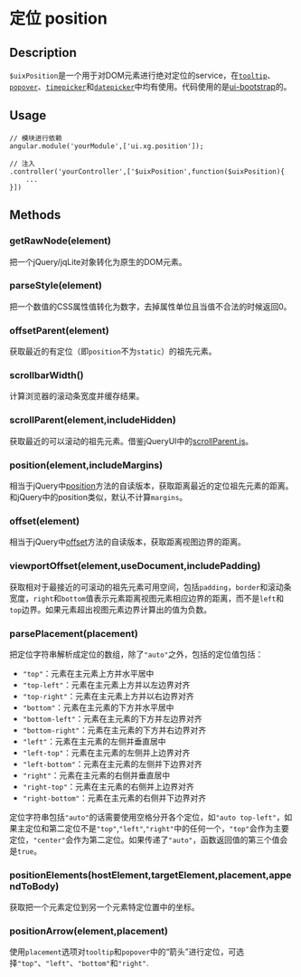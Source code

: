 # 定位 position
## Description
`$uixPosition`是一个用于对DOM元素进行绝对定位的service，在<a ui-sref="app.api.tooltip" href="../../tooltip/docs/readme.md">`tooltip`</a>、<a ui-sref="app.api.popover" href="../../popover/docs/readme.md">`popover`</a>、<a ui-sref="app.api.timepicker" href="../../timepicker/docs/readme.md">`timepicker`</a>和<a ui-sref="app.api.datepicker" href="../../datepicker/docs/readme.md">`datepicker`</a>中均有使用。代码使用的是[ui-bootstrap](https://github.com/angular-ui/bootstrap)的。

## Usage

```
// 模块进行依赖
angular.module('yourModule',['ui.xg.position']);

// 注入
.controller('yourController',['$uixPosition',function($uixPosition){
	...
}])
```

## Methods
### getRawNode(element)
把一个jQuery/jqLite对象转化为原生的DOM元素。

### parseStyle(element)
把一个数值的CSS属性值转化为数字，去掉属性单位且当值不合法的时候返回0。

### offsetParent(element)
获取最近的有定位（即`position`不为`static`）的祖先元素。

### scrollbarWidth()
计算浏览器的滚动条宽度并缓存结果。

### scrollParent(element,includeHidden)
获取最近的可以滚动的祖先元素。借鉴jQueryUI中的[scrollParent.js](https://github.com/jquery/jquery-ui/blob/master/ui/scroll-parent.js)。

### position(element,includeMargins)
相当于jQuery中[position](http://api.jquery.com/position/)方法的自读版本，获取距离最近的定位祖先元素的距离。和jQuery中的position类似，默认不计算`margins`。

### offset(element)
相当于jQuery中[offset](http://api.jquery.com/offset/)方法的自读版本，获取距离视图边界的距离。

### viewportOffset(element,useDocument,includePadding)
获取相对于最接近的可滚动的祖先元素可用空间，包括`padding`，`border`和滚动条宽度，`right`和`bottom`值表示元素距离视图元素相应边界的距离，而不是`left`和`top`边界。如果元素超出视图元素边界计算出的值为负数。

### parsePlacement(placement)
把定位字符串解析成定位的数组，除了`"auto"`之外，包括的定位值包括：

- `"top"`：元素在主元素上方并水平居中
- `"top-left"`：元素在主元素上方并以左边界对齐
- `"top-right"`：元素在主元素上方并以右边界对齐
- `"bottom"`：元素在主元素的下方并水平居中
- `"bottom-left"`：元素在主元素的下方并左边界对齐
- `"bottom-right"`：元素在主元素的下方并右边界对齐
- `"left"`：元素在主元素的左侧并垂直居中
- `"left-top"`：元素在主元素的左侧并上边界对齐
- `"left-bottom"`：元素在主元素的左侧并下边界对齐
- `"right"`：元素在主元素的右侧并垂直居中
- `"right-top"`：元素在主元素的右侧并上边界对齐
- `"right-bottom"`：元素在主元素的右侧并下边界对齐

定位字符串包括`"auto"`的话需要使用空格分开各个定位，如`"auto top-left"`，如果主定位和第二定位不是`"top"`,`"left"`,`"right"`中的任何一个，`"top"`会作为主要定位，`"center"`会作为第二定位。如果传递了`"auto"`，函数返回值的第三个值会是`true`。

### positionElements(hostElement,targetElement,placement,appendToBody)
获取把一个元素定位到另一个元素特定位置中的坐标。

### positionArrow(element,placement)
使用`placement`选项对`tooltip`和`popover`中的“箭头”进行定位，可选择`"top"`、`"left"`、`"bottom"`和`"right"`.
